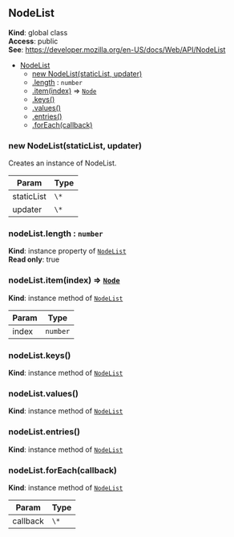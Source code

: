 
<a name="nodelist" id="nodelist"></a>

## NodeList
**Kind**: global class  
**Access**: public  
**See**: https://developer.mozilla.org/en-US/docs/Web/API/NodeList  

* [NodeList](#nodelist)
    * [new NodeList(staticList, updater)](#new-nodelist-new)
    * [.length](#nodelist-length) : `number`
    * [.item(index)](#nodelist-item) ⇒ [`Node`](#node)
    * [.keys()](#nodelist-keys)
    * [.values()](#nodelist-values)
    * [.entries()](#nodelist-entries)
    * [.forEach(callback)](#nodelist-foreach)


<a name="new-nodelist-new" id="new-nodelist-new"></a>

### new NodeList(staticList, updater)
Creates an instance of NodeList.


| Param | Type |
| --- | --- |
| staticList | `\*` | 
| updater | `\*` | 


<a name="nodelist-length" id="nodelist-length"></a>

### nodeList.length : `number`
**Kind**: instance property of [`NodeList`](#nodelist)  
**Read only**: true  

<a name="nodelist-item" id="nodelist-item"></a>

### nodeList.item(index) ⇒ [`Node`](#node)
**Kind**: instance method of [`NodeList`](#nodelist)  

| Param | Type |
| --- | --- |
| index | `number` | 


<a name="nodelist-keys" id="nodelist-keys"></a>

### nodeList.keys()
**Kind**: instance method of [`NodeList`](#nodelist)  

<a name="nodelist-values" id="nodelist-values"></a>

### nodeList.values()
**Kind**: instance method of [`NodeList`](#nodelist)  

<a name="nodelist-entries" id="nodelist-entries"></a>

### nodeList.entries()
**Kind**: instance method of [`NodeList`](#nodelist)  

<a name="nodelist-foreach" id="nodelist-foreach"></a>

### nodeList.forEach(callback)
**Kind**: instance method of [`NodeList`](#nodelist)  

| Param | Type |
| --- | --- |
| callback | `\*` | 

